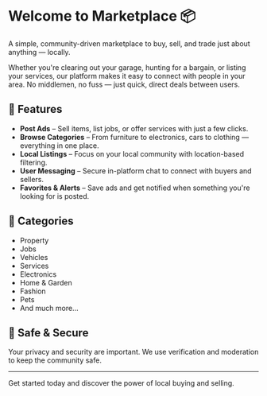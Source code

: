 # Welcome to Marketplace 📦

A simple, community-driven marketplace to buy, sell, and trade just about anything — locally.

Whether you're clearing out your garage, hunting for a bargain, or listing your services, our platform makes it easy to connect with people in your area. No middlemen, no fuss — just quick, direct deals between users.

## 🚀 Features

- **Post Ads** – Sell items, list jobs, or offer services with just a few clicks.
- **Browse Categories** – From furniture to electronics, cars to clothing — everything in one place.
- **Local Listings** – Focus on your local community with location-based filtering.
- **User Messaging** – Secure in-platform chat to connect with buyers and sellers.
- **Favorites & Alerts** – Save ads and get notified when something you're looking for is posted.

## 🧭 Categories

- Property
- Jobs
- Vehicles
- Services
- Electronics
- Home & Garden
- Fashion
- Pets
- And much more...

## 🔐 Safe & Secure

Your privacy and security are important. We use verification and moderation to keep the community safe.

---

Get started today and discover the power of local buying and selling.
